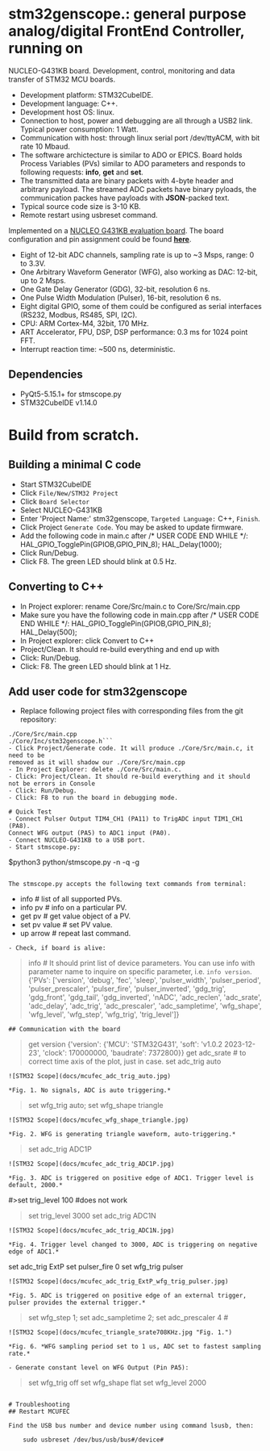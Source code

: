 # stm32genscope.: general purpose analog/digital FrontEnd Controller, running on 
NUCLEO-G431KB board.
Development, control, monitoring and data transfer of STM32 MCU boards.
- Development platform: STM32CubeIDE.
- Development language: C++.
- Development host OS: linux.
- Connection to host, power and debugging are all through a USB2 link. Typical power consumption: 1 Watt.
- Communication with host: through linux serial port /dev/ttyACM, with bit rate 10 Mbaud.
- The software archictecture is similar to ADO or EPICS. Board holds Process Variables (PVs) similar to ADO parameters and responds to following requests: **info**, **get** and **set**.
- The transmitted data are binary packets with 4-byte header and arbitrary payload. The streamed ADC packets have binary pyloads, the communication packes have payloads with **JSON**-packed text.
- Typical source code size is 3-10 KB.
- Remote restart using usbreset command.

Implemented on a [NUCLEO G431KB evaluation board](https://www.st.com/en/evaluation-tools/nucleo-g431kb.html). 
The board configuration and pin assignment could be found [**here**](/stm32genscope.pdf).
- Eight of 12-bit ADC channels, sampling rate is up to ~3 Msps, range: 0 to 3.3V.
- One Arbitrary Waveform Generator (WFG), also working as DAC: 12-bit, up to 2 Msps.
- One Gate Delay Generator (GDG), 32-bit, resolution 6 ns.
- One Pulse Width Modulation (Pulser), 16-bit, resolution 6 ns.
- Eight digital GPIO, some of them could be configured as serial interfaces (RS232, Modbus, RS485, SPI, I2C).
- CPU: ARM Cortex-M4, 32bit, 170 MHz.
- ART Accelerator, FPU, DSP, DSP performance: 0.3 ms for 1024 point FFT.  
- Interrupt reaction time: ~500 ns, deterministic.

## Dependencies
- PyQt5-5.15.1+ for stmscope.py
- STM32CubeIDE v1.14.0

# Build from scratch.
## Building a minimal C code
- Start STM32CubeIDE
- Click `File/New/STM32 Project`
- Click `Board Selector`
- Select NUCLEO-G431KB
- Enter 'Project Name:' stm32genscope, `Targeted Language:` C++, `Finish`.
- Click Project `Generate Code`. You may be asked to update firmware.
- Add the following code in main.c after /* USER CODE END WHILE */:
      HAL_GPIO_TogglePin(GPIOB,GPIO_PIN_8);
      HAL_Delay(1000);
- Click Run/Debug.
- Click F8. The green LED should blink at 0.5 Hz.

## Converting to C++
- In Project explorer: rename Core/Src/main.c to Core/Src/main.cpp
- Make sure you have the following code in main.cpp after /* USER CODE END WHILE */:
      HAL_GPIO_TogglePin(GPIOB,GPIO_PIN_8);
      HAL_Delay(500);
- In Project explorer: click Convert to C++
- Project/Clean. It should re-build everything and end up with
- Click: Run/Debug.
- Click: F8. The green LED should blink at 1 Hz.

## Add user code for stm32genscope
- Replace following project files with corresponding files from the git repository:
```./stm32genscope.ioc
./Core/Src/main.cpp
./Core/Inc/stm32genscope.h```
- Click Project/Generate code. It will produce ./Core/Src/main.c, it need to be 
removed as it will shadow our ./Core/Src/main.cpp
- In Project Explorer: delete ./Core/Src/main.c.
- Click: Project/Clean. It should re-build everything and it should not be errors in Console
- Click: Run/Debug.
- Click: F8 to run the board in debugging mode.

# Quick Test
- Connect Pulser Output TIM4_CH1 (PA11) to TrigADC input TIM1_CH1 (PA8).
Connect WFG output (PA5) to ADC1 input (PA0).
- Connect NUCLEO-G431KB to a USB port. 
- Start stmscope.py:
```
$python3 python/stmscope.py -n -q -g
```

The stmscope.py accepts the following text commands from terminal:
```
- info          # list of all supported PVs.
- info pv       # info on a particular PV.
- get pv        # get value object of a PV.
- set pv value  # set PV value.
- up arrow      # repeat last command.
```
- Check, if board is alive:
```
>info	# It should print list of device parameters. You can use info with parameter name to inquire on specific parameter, i.e. `info version`.
{'PVs': ['version', 'debug', 'fec', 'sleep', 'pulser_width', 'pulser_period', 'pulser_prescaler', 'pulser_fire', 'pulser_inverted', 'gdg_trig', 'gdg_front', 'gdg_tail', 'gdg_inverted', 'nADC', 'adc_reclen', 'adc_srate', 'adc_delay', 'adc_trig', 'adc_prescaler', 'adc_sampletime', 'wfg_shape', 'wfg_level', 'wfg_step', 'wfg_trig', 'trig_level']}
```
## Communication with the board
```
>get version
{'version': {'MCU': 'STM32G431', 'soft': 'v1.0.2 2023-12-23', 'clock': 170000000, 'baudrate': 7372800}}
>get adc_srate        # to correct time axis of the plot, just in case.
>set adc_trig auto
```
![STM32 Scope](docs/mcufec_adc_trig_auto.jpg)

*Fig. 1. No signals, ADC is auto triggering.* 
```
>set wfg_trig auto; set wfg_shape triangle
```
![STM32 Scope](docs/mcufec_wfg_shape_triangle.jpg)

*Fig. 2. WFG is generating triangle waveform, auto-triggering.*
```
>set adc_trig ADC1P
```
![STM32 Scope](docs/mcufec_adc_trig_ADC1P.jpg)

*Fig. 3. ADC is triggered on positive edge of ADC1. Trigger level is default, 2000.*
```
#>set trig_level 100 #does not work
>set trig_level 3000
>set adc_trig ADC1N
```
![STM32 Scope](docs/mcufec_adc_trig_ADC1N.jpg)

*Fig. 4. Trigger level changed to 3000, ADC is triggering on negative edge of ADC1.*
```
set adc_trig ExtP
set pulser_fire 0
set wfg_trig pulser
```
![STM32 Scope](docs/mcufec_adc_trig_ExtP_wfg_trig_pulser.jpg)

*Fig. 5. ADC is triggered on positive edge of an external trigger, pulser provides the external trigger.*

```
>set wfg_step 1; set adc_sampletime 2; set adc_prescaler 4 #
```
![STM32 Scope](docs/mcufec_triangle_srate708KHz.jpg "Fig. 1.") 

*Fig. 6. *WFG sampling period set to 1 us, ADC set to fastest sampling rate.*

- Generate constant level on WFG Output (Pin PA5):
```
>set wfg_trig off
>set wfg_shape flat
>set wfg_level 2000
```

# Troubleshooting
## Restart MCUFEC

Find the USB bus number and device number using command lsusb, then:

    sudo usbreset /dev/bus/usb/bus#/device#
